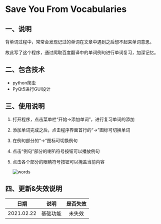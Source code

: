 # Save You From Vocabularies

## 一、说明

背单词过程中，常常会发现记过的单词在文章中遇到之后想不起来单词意思。

故此写了这个程序，通过爬取百度翻译中的单词例句进行单词复习，加深记忆。

## 二、包含技术

- python爬虫
- PyQt5进行GUI设计

## 三、使用说明

1. 打开程序，点击菜单栏“开始->添加单词”，进行复习单词的添加

2. 添加单词完成之后，点击程序界面首行的“->”图标可切换单词

3. 在例句部分的“->”图标可切换例句

4. 点击“例句”部分的喇叭符号按钮可以播放例句

5. 点击各个部分的眼睛符号按钮可以掩盖当前内容

   ![words](E:\git\python\IELTS\words.gif)

## 四、更新&失效说明

|    日期    |   说明   | 是否失效 |
| :--------: | :------: | :------: |
| 2021.02.22 | 基础功能 |  未失效  |
